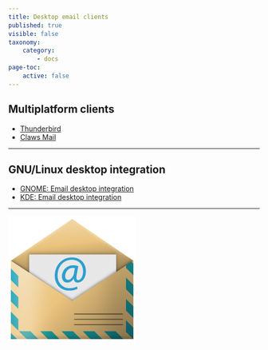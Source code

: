 ```yaml
---
title: Desktop email clients
published: true
visible: false
taxonomy:
    category:
        - docs
page-toc:
    active: false
---
```


## Multiplatform clients
- [Thunderbird](thunderbird)
- [Claws Mail](claws-mail)

---

## GNU/Linux desktop integration
- [GNOME: Email desktop integration](gnome-desktop-integration)
- [KDE: Email desktop integration](kde-desktop-integration)

---
![](en/email_icon.png)
